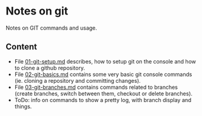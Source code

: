 # Notes on git

Notes on GIT commands and usage.

## Content

* File [01-git-setup.md](01-git-setup.md) describes, how to setup git on the console and how to clone a github repository.
* File [02-git-basics.md](02-git-basics.md) contains some very basic git console commands (ie. cloning a repository and committing changes).
* File [03-git-branches.md](03-git-branches.md) contains commands related to branches (create branches, switch between them, checkout or delete branches).
* ToDo: info on commands to show a pretty log, with branch display and things. 
